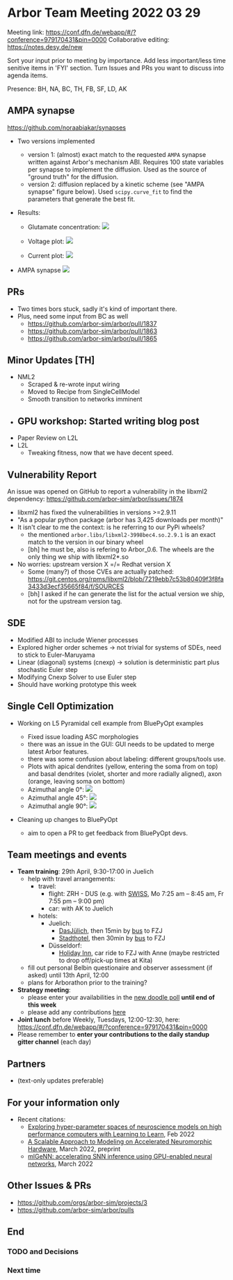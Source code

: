 # Arbor Team Meeting 2022 03 29

Meeting link: https://conf.dfn.de/webapp/#/?conference=979170431&pin=0000
Collaborative editing: https://notes.desy.de/new

Sort your input prior to meeting by importance. Add less important/less time senitive items in 'FYI' section.
Turn Issues and PRs you want to discuss into agenda items.

Presence: BH, NA, BC, TH, FB, SF, LD, AK

## AMPA synapse 
https://github.com/noraabiakar/synapses
- Two versions implemented
    - version 1: (almost) exact match to the requested `AMPA` synapse written against Arbor's mechanism ABI. Requires 100 state variables per synapse to implement the diffusion. Used as the source of "ground truth" for the diffusion. 
    - version 2: diffusion replaced by a kinetic scheme (see "AMPA synapse" figure below). Used `scipy.curve_fit` to find the parameters that generate the best fit. 

- Results: 
    - Glutamate concentration: ![](https://s3.desy.de/hackmd/uploads/upload_600d6a134fc3e05996a6987a9875b582.png)

    - Voltage plot: ![](https://s3.desy.de/hackmd/uploads/upload_338f808004f3bb77fd40d3603c647377.png)

    - Current plot: ![](https://s3.desy.de/hackmd/uploads/upload_ca08486044929c8a39994434343a729e.png)


- AMPA synapse
![](https://s3.desy.de/hackmd/uploads/upload_441a81b5b818f53957a6c970672e532c.png)

## PRs
- Two times bors stuck, sadly it's kind of important there.
- Plus, need some input from BC as well
  - https://github.com/arbor-sim/arbor/pull/1837
  - https://github.com/arbor-sim/arbor/pull/1863
  - https://github.com/arbor-sim/arbor/pull/1865

## Minor Updates [TH]
- NML2
  - Scraped & re-wrote input wiring
  - Moved to Recipe from SingleCellModel
  - Smooth transition to networks imminent
- GPU workshop: Started writing blog post
    - 
- Paper Review on L2L
- L2L
  - Tweaking fitness, now that we have decent speed.

## Vulnerability Report

An issue was opened on GitHub to report a vulnerability in the libxml2 dependency:
https://github.com/arbor-sim/arbor/issues/1874
* libxml2 has fixed the vulnerabilities in versions >=2.9.11
* "As a popular python package (arbor has 3,425 downloads per month)"
* It isn't clear to me the context: is he referring to our PyPi wheels?
    * the mentioned `arbor.libs/libxml2-3998bec4.so.2.9.1` is an exact match to the version in our binary wheel
    * [bh] he must be, also is refering to Arbor_0.6. The wheels are the only thing we ship with libxml2*.so
* No worries: upstream version X =/= Redhat version X
    * Some (many?) of those CVEs are actually patched: https://git.centos.org/rpms/libxml2/blob/7219ebb7c53b80409f3f8fa3433d3ecf35665f84/f/SOURCES
    * [bh] I asked if he can generate the list for the actual version we ship, not for the upstream version tag.



## SDE

* Modified ABI to include Wiener processes
* Explored higher order schemes -> not trivial for systems of SDEs, need to stick to Euler-Maruyama
* Linear (diagonal) systems (cnexp) -> solution is deterministic part plus stochastic Euler step
* Modifying Cnexp Solver to use Euler step
* Should have working prototype this week

## Single Cell Optimization

 * Working on L5 Pyramidal cell example from BluePyOpt examples
    * Fixed issue loading ASC morphologies
    * there was an issue in the GUI: GUI needs to be updated to merge latest Arbor features.
    * there was some confusion about labeling: different groups/tools use.
    * Plots with apical dendrites (yellow, entering the soma from on top) and basal dendrites (violet, shorter and more radially aligned), axon (orange, leaving soma on bottom)
    * Azimuthal angle 0°: ![](https://s3.desy.de/hackmd/uploads/upload_bacdadb9d725599965ee26b3a88a1d31.png)
    * Azimuthal angle 45°: ![](https://s3.desy.de/hackmd/uploads/upload_93c181d04bb0d912c7b3abae67be2643.png)
    * Azimuthal angle 90°: ![](https://s3.desy.de/hackmd/uploads/upload_efff09e5a327e4c0e5a0023d08c6e9fd.png)

 * Cleaning up changes to BluePyOpt
    * aim to open a PR to get feedback from BluePyOpt devs.

## Team meetings and events
- **Team training**: 29th April, 9:30-17:00 in Juelich
    - help with travel arrangements: 
        - travel: 
            - flight: ZRH - DUS (e.g. with [SWISS](https://www.google.com/travel/flights/booking?tfs=CBwQAhpKagwIAhIIL20vMDg5NjYSCjIwMjItMDQtMjVyDAgCEggvbS8waGY3bCIgCgNaUkgSCjIwMjItMDQtMjUaA0RVUyoCTFgyBDEwMTYaTGoMCAISCC9tLzBoZjdsEgoyMDIyLTA0LTI5cgwIAhIIL20vMDg5NjYiIAoDRFVTEgoyMDIyLTA0LTI5GgNaUkgqAkxYMgQxMDI3KABwAYIBCwj___________8BQAFIAZgBAWoEEAEYAA&tfu=CmxDalJJVFUxVmVESXliRTlHZVUxQ1J6bHFSbEZDUnkwdExTMHRMUzB0TFhkelluUjNPVUZCUVVGQlIwcENia2RSUzE5Q2FrRkJFZ1pNV0RFd01qY2FDd2o1cXdFUUFob0RSVlZTT0J4dzU3d0ISBggBEAAYAA&client=safari), Mo 7:25 am – 8:45 am, Fr 7:55 pm – 9:00 pm)
            - car: with AK to Juelich
        - hotels:  
            - Juelich: 
                - [DasJülich](https://www.booking.com/hotel/de/dasjulich.de.html?aid=318615&label=New_German_DE_DE_21481145185-kY_yMbdkXXg*Ux6eEyp_fAS217247842941%3Apl%3Ata%3Ap1%3Ap2%3Aac%3Aap%3Aneg&sid=59b26e33d03f6f8455d9b701dbcd69f5&all_sr_blocks=564592304_298935620_0_0_0&checkin=2022-04-25&checkout=2022-04-29&dest_id=-1802229&dest_type=city&dist=0&group_adults=3&group_children=0&hapos=3&highlighted_blocks=564592304_298935620_0_0_0&hpos=3&matching_block_id=564592304_298935620_0_0_0&no_rooms=1&req_adults=3&req_children=0&room1=A%2CA%2CA&sb_price_type=total&sr_order=popularity&sr_pri_blocks=564592304_298935620_0_0_0__52000&srepoch=1648467452&srpvid=96b451bd7c8a01d3&type=total&ucfs=1&activeTab=main#map_closed), then 15min by [bus](https://www.google.de/maps/place/Jülich,+Forschungszentrum+Seecasino/@50.9080155,6.4069185,17.66z/data=!4m22!1m16!4m15!1m6!1m2!1s0x47bf5be4de4d3eab:0x6cd025a7dd907b18!2sDasjülich,+Freiwalder+Weg,+Jülich!2m2!1d6.3747525!2d50.934367!1m6!1m2!1s0x47bf5c630c1cf66b:0x996c4b391c31866a!2sForschungszentrum+Jülich,+Wilhelm-Johnen-Straße,+Jülich!2m2!1d6.4047944!2d50.9052505!3e3!3m4!1s0x47bf5c636052ee1d:0x9be72eb4b458c99d!8m2!3d50.908451!4d6.406601) to FZJ
                - [Stadthotel](https://www.booking.com/hotel/de/stadthotel-julich-hotelwohnungen.de.html?aid=318615&label=New_German_DE_DE_21481145185-kY_yMbdkXXg*Ux6eEyp_fAS217247842941%3Apl%3Ata%3Ap1%3Ap2%3Aac%3Aap%3Aneg&sid=59b26e33d03f6f8455d9b701dbcd69f5&all_sr_blocks=129270401_188641038_3_2_0&checkin=2022-04-25&checkout=2022-04-29&dest_id=-1802229&dest_type=city&dist=0&group_adults=3&group_children=0&hapos=1&highlighted_blocks=129270401_188641038_3_2_0&hpos=1&matching_block_id=129270401_188641038_3_2_0&no_rooms=1&req_adults=3&req_children=0&room1=A%2CA%2CA&sb_price_type=total&sr_order=popularity&sr_pri_blocks=129270401_188641038_3_2_0__59600&srepoch=1648467452&srpvid=96b451bd7c8a01d3&type=total&ucfs=1&activeTab=main), then 30min by [bus](https://www.google.de/maps/place/Jülich,+Forschungszentrum+Seecasino/@50.9080155,6.4069185,17.66z/data=!4m22!1m16!4m15!1m6!1m2!1s0x47bf5be4de4d3eab:0x6cd025a7dd907b18!2sDasjülich,+Freiwalder+Weg,+Jülich!2m2!1d6.3747525!2d50.934367!1m6!1m2!1s0x47bf5c630c1cf66b:0x996c4b391c31866a!2sForschungszentrum+Jülich,+Wilhelm-Johnen-Straße,+Jülich!2m2!1d6.4047944!2d50.9052505!3e3!3m4!1s0x47bf5c636052ee1d:0x9be72eb4b458c99d!8m2!3d50.908451!4d6.406601) to FZJ
            - Düsseldorf: 
                - [Holiday Inn](https://www.booking.com/hotel/de/holliday-inn-dusseldorf.html?aid=318615&label=New_German_DE_DE_21481145185-kY_yMbdkXXg*Ux6eEyp_fAS217247842941%3Apl%3Ata%3Ap1%3Ap2%3Aac%3Aap%3Aneg&lang=de&sid=59b26e33d03f6f8455d9b701dbcd69f5&sb=1&src=hotel&src_elem=sb&error_url=https%3A%2F%2Fwww.booking.com%2Fhotel%2Fde%2Fholliday-inn-dusseldorf.de.html%3Faid%3D318615%3Blabel%3DNew_German_DE_DE_21481145185-kY_yMbdkXXg%252AUx6eEyp_fAS217247842941%253Apl%253Ata%253Ap1%253Ap2%253Aac%253Aap%253Aneg%3Bsid%3D59b26e33d03f6f8455d9b701dbcd69f5%3Batlas_src%3Dhp_iw_btn%3Bcheckin%3D2022-04-25%3Bcheckout%3D2022-04-29%3Bdist%3D0%3Bgroup_adults%3D1%3Bgroup_children%3D0%3Bno_rooms%3D1%3Broom1%3DA%3Bsb_price_type%3Dtotal%3Bsrepoch%3D1648470042%3Bsrpvid%3D916b56bdba140264%3Btype%3Dtotal%26%3B&highlighted_hotels=1973872&hp_sbox=1&origin=hp&hp_avform=1&do_availability_check=on&stay_on_hp=1&checkin_year=2022&checkin_month=4&checkin_monthday=25&checkout_year=2022&checkout_month=4&checkout_monthday=29&group_adults=3&group_children=0&no_rooms=1&b_h4u_keep_filters=&from_sf=1#group_recommendation), car ride to FZJ with Anne (maybe restricted to drop off/pick-up times at Kita)
    - fill out personal Belbin questionaire and observer assessment (if asked) until 13th April, 12:00
    - plans for Arborathon prior to the training?
- **Strategy meeting**: 
    - please enter your availabilities in the [new doodle poll](https://doodle.com/meeting/participate/id/mbkqyL6e) **until end of this week**
    - please add any contributions [here](https://demo.hedgedoc.org/Cn3x9SVAR5GY8gftmyRU7A#)
- **Joint lunch** before Weekly, Tuesdays, 12:00-12:30, here:  https://conf.dfn.de/webapp/#/?conference=979170431&pin=0000
- Please remember to **enter your contributions to the daily standup gitter channel** (each day)

## Partners

* (text-only updates preferable)

## For your information only

* Recent citations:
    * [Exploring hyper-parameter spaces of neuroscience models on high performance computers with Learning to Learn](https://arxiv.org/pdf/2202.13822.pdf), Feb 2022
    * [A Scalable Approach to Modeling on Accelerated Neuromorphic Hardware](https://www.researchgate.net/publication/359389808_A_Scalable_Approach_to_Modeling_on_Accelerated_Neuromorphic_Hardware), March 2022, preprint
    * [mlGeNN: accelerating SNN inference using GPU-enabled neural networks](https://iopscience.iop.org/article/10.1088/2634-4386/ac5ac5), March 2022


## Other Issues & PRs

* https://github.com/orgs/arbor-sim/projects/3
* https://github.com/arbor-sim/arbor/pulls

## End

### TODO and Decisions

### Next time
